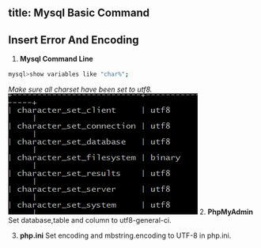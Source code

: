 title: Mysql Basic Command
---

## **Insert Error And Encoding**

 1. **Mysql Command Line**
 ``` bash
mysql>show variables like "char%";
```
*Make sure all charset have been set to utf8.*
![](/img/mysql_charset.png)
 2. **PhpMyAdmin**
 Set database,table and column to utf8-general-ci.

 3. **php.ini**
 Set encoding and mbstring.encoding to UTF-8 in php.ini.

